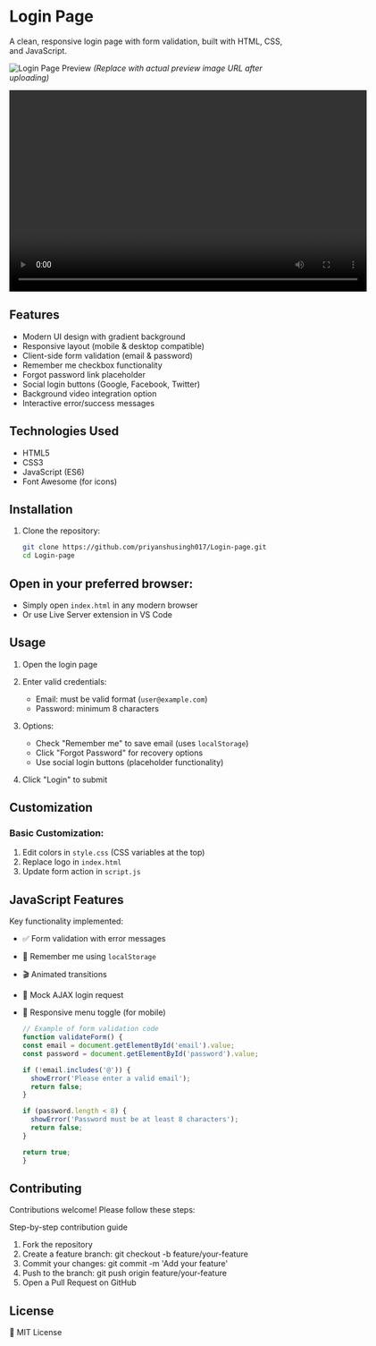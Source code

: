 # Login Page

A clean, responsive login page with form validation, built with HTML, CSS, and JavaScript.

![Login Page Preview](https://github.com/priyanshusingh017/Login-page/blob/main/preview.png) 
*(Replace with actual preview image URL after uploading)*

<video src="https://github.com/priyanshusingh017/Login-page/raw/main/demo.mp4" width="640" height="360" controls>
  Your browser does not support the video tag.
</video>

## Features

- Modern UI design with gradient background
- Responsive layout (mobile & desktop compatible)
- Client-side form validation (email & password)
- Remember me checkbox functionality
- Forgot password link placeholder
- Social login buttons (Google, Facebook, Twitter)
- Background video integration option
- Interactive error/success messages

## Technologies Used

- HTML5
- CSS3
- JavaScript (ES6)
- Font Awesome (for icons)

## Installation

1. Clone the repository:
   ```bash
   git clone https://github.com/priyanshusingh017/Login-page.git
   cd Login-page

## Open in your preferred browser:

- Simply open `index.html` in any modern browser
- Or use Live Server extension in VS Code

## Usage

1. Open the login page
   
3. Enter valid credentials:
   - Email: must be valid format (`user@example.com`)
   - Password: minimum 8 characters
     
4. Options:
   - Check "Remember me" to save email (uses `localStorage`)
   - Click "Forgot Password" for recovery options
   - Use social login buttons (placeholder functionality)
     
5. Click "Login" to submit

## Customization

### Basic Customization:
1. Edit colors in `style.css` (CSS variables at the top)
2. Replace logo in `index.html`
3. Update form action in `script.js`

## JavaScript Features

Key functionality implemented:
- ✅ Form validation with error messages
- 💾 Remember me using `localStorage`
- 🎬 Animated transitions
- 🔄 Mock AJAX login request
- 📱 Responsive menu toggle (for mobile)
  
  ```javascript
  // Example of form validation code
  function validateForm() {
  const email = document.getElementById('email').value;
  const password = document.getElementById('password').value;
  
  if (!email.includes('@')) {
    showError('Please enter a valid email');
    return false;
  }
  
  if (password.length < 8) {
    showError('Password must be at least 8 characters');
    return false;
  }
  
  return true;
  }

## Contributing
Contributions welcome! Please follow these steps:

Step-by-step contribution guide
1. Fork the repository
2. Create a feature branch: git checkout -b feature/your-feature
3. Commit your changes: git commit -m 'Add your feature'
4. Push to the branch: git push origin feature/your-feature
5. Open a Pull Request on GitHub

## License
📜 MIT License






